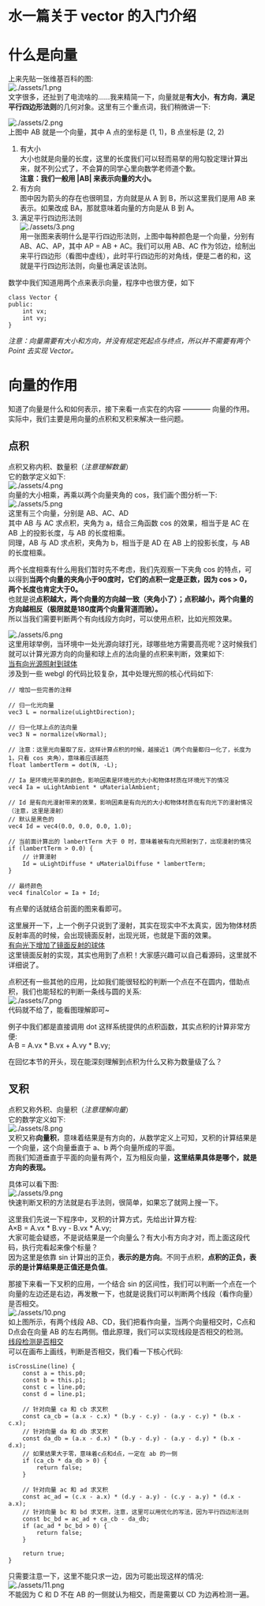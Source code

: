 # 水一篇关于 vector 的入门介绍

# 什么是向量
上来先贴一张维基百科的图:  
![./assets/1.png](./assets/1.png)  
文字很多，还扯到了电流啥的……我来精简一下，向量就是**有大小**，**有方向**，**满足平行四边形法则**的几何对象。这里有三个重点词，我们稍微讲一下:  

![./assets/2.png](./assets/2.png)  
上图中 AB 就是一个向量，其中 A 点的坐标是 (1, 1)，B 点坐标是 (2, 2)  
1. 有大小  
大小也就是向量的长度，这里的长度我们可以轻而易举的用勾股定理计算出来，就不列公式了，不会算的同学心里向数学老师道个歉。  
**注意：我们一般用 |AB| 来表示向量的大小。**  
2. 有方向  
图中因为箭头的存在也很明显，方向就是从 A 到 B，所以这里我们是用 AB 来表示。如果改成 BA，那就意味着向量的方向是从 B 到 A。  
3. 满足平行四边形法则  
![./assets/3.png](./assets/3.png)  
用一张图来表明什么是平行四边形法则，上图中每种颜色是一个向量，分别有 AB、AC、AP，其中 AP = AB + AC。我们可以用 AB、AC 作为邻边，绘制出来平行四边形（看图中虚线），此时平行四边形的对角线，便是二者的和，这就是平行四边形法则，向量也满足该法则。

数学中我们知道用两个点来表示向量，程序中也很方便，如下
```
class Vector {
public:
    int vx;
    int vy;
}
```
*注意：向量需要有大小和方向，并没有规定死起点与终点，所以并不需要有两个 Point 去实现 Vector。*

# 向量的作用
知道了向量是什么和如何表示，接下来看一点实在的内容 ———— 向量的作用。实际中，我们主要是用向量的点积和叉积来解决一些问题。

## 点积
点积又称内积、数量积（*注意理解数量*）  
它的数学定义如下:  
![./assets/4.png](./assets/4.png)  
向量的大小相乘，再乘以两个向量夹角的 cos，我们画个图分析一下:  
![./assets/5.png](./assets/5.png)  
这里有三个向量，分别是 AB、AC、AD  
其中 AB 与 AC 求点积，夹角为 a，结合三角函数 cos 的效果，相当于是 AC 在 AB 上的投影长度，与 AB 的长度相乘。  
同理，AB 与 AD 求点积，夹角为 b，相当于是 AD 在 AB 上的投影长度，与 AB 的长度相乘。  

两个长度相乘有什么用我们暂时先不考虑，我们先观察一下夹角 cos 的特点，可以得到**当两个向量的夹角小于90度时，它们的点积一定是正数，因为 cos > 0，两个长度也肯定大于0。**  
也就是说**点积越大，两个向量的方向越一致（夹角小了）；点积越小，两个向量的方向越相反（极限就是180度两个向量背道而驰）。**  
所以当我们需要判断两个有向线段方向时，可以使用点积，比如光照效果。

![./assets/6.png](./assets/6.png)  
这里用球举例，当环境中一处光源向球打光，球哪些地方需要高亮呢？这时候我们就可以计算光源方向的向量和球上点的法向量的点积来判断，效果如下:  
[当有向光源照射到球体](./demo/1.html)  
涉及到一些 webgl 的代码比较复杂，其中处理光照的核心代码如下:  
```
// 增加一些完善的注释

// 归一化光向量
vec3 L = normalize(uLightDirection);

// 归一化球上点的法向量
vec3 N = normalize(vNormal);

// 注意：这里光向量取了反，这样计算点积的时候，越接近1（两个向量都归一化了，长度为1，只看 cos 夹角），意味着应该越亮
float lambertTerm = dot(N, -L);

// Ia 是环境光带来的颜色，影响因素是环境光的大小和物体材质在环境光下的情况
vec4 Ia = uLightAmbient * uMaterialAmbient;

// Id 是有向光漫射带来的效果，影响因素是有向光的大小和物体材质在有向光下的漫射情况（注意，这里是漫射）
// 默认是黑色的
vec4 Id = vec4(0.0, 0.0, 0.0, 1.0);

// 当前面计算出的 lambertTerm 大于 0 时，意味着被有向光照射到了，出现漫射的情况
if (lambertTerm > 0.0) {
    // 计算漫射
    Id = uLightDiffuse * uMaterialDiffuse * lambertTerm;
}

// 最终颜色
vec4 finalColor = Ia + Id;
```
有点晕的话就结合前面的图来看即可。  

这里展开一下，上一个例子只说到了漫射，其实在现实中不太真实，因为物体材质反射率高的时候，会出现镜面反射，出现光斑，也就是下面的效果。  
[有向光下增加了镜面反射的球体](./demo/2.html)  
这里镜面反射的实现，其实也用到了点积！大家感兴趣可以自己看源码，这里就不详细说了。

点积还有一些其他的应用，比如我们能很轻松的判断一个点在不在圆内，借助点积，我们也能轻松的判断一条线与圆的关系:  
![./assets/7.png](./assets/7.png)  
代码就不给了，能看图理解即可~

例子中我们都是直接调用 dot 这样系统提供的点积函数，其实点积的计算非常方便:  
A·B = A.vx * B.vx + A.vy * B.vy;

在回忆本节的开头，现在能深刻理解到点积为什么又称为数量级了么？

## 叉积
点积又称外积、向量积（*注意理解向量*）  
它的数学定义如下:  
![./assets/8.png](./assets/8.png)  
叉积又称**向量积**，意味着结果是有方向的，从数学定义上可知，叉积的计算结果是一个向量，这个向量垂直于 a、b 两个向量所成的平面。  
而我们知道垂直于平面的向量有两个，互为相反向量，**这里结果具体是哪个，就是方向的表现。**

具体可以看下图:  
![./assets/9.png](./assets/9.png)  
快速判断叉积的方法就是右手法则，很简单，如果忘了就网上搜一下。  

这里我们先说一下程序中，叉积的计算方式，先给出计算方程:  
A×B = A.vx * B.vy - B.vx * A.vy;  
大家可能会疑惑，不是说结果是一个向量么？有大小有方向才对，而上面这段代码，执行完看起来像个标量？  
因为这里是依靠 sin 计算出的正负，**表示的是方向**。不同于点积，**点积的正负，表示的是计算结果是正值还是负值**。

那接下来看一下叉积的应用，一个结合 sin 的区间性，我们可以判断一个点在一个向量的左边还是右边，再发散一下，也就是说我们可以判断两个线段（看作向量）是否相交。  
![./assets/10.png](./assets/10.png)  
如上图所示，有两个线段 AB、CD，我们把看作向量，当两个向量相交时，C点和D点会在向量 AB 的左右两侧。借此原理，我们可以实现线段是否相交的检测。  
[线段检测是否相交](./demo/3.html)  
可以在画布上画线，判断是否相交，我们看一下核心代码:  
```
isCrossLine(line) {
    const a = this.p0;
    const b = this.p1;
    const c = line.p0;
    const d = line.p1;

    // 针对向量 ca 和 cb 求叉积
    const ca_cb = (a.x - c.x) * (b.y - c.y) - (a.y - c.y) * (b.x - c.x);
    // 针对向量 da 和 db 求叉积
    const da_db = (a.x - d.x) * (b.y - d.y) - (a.y - d.y) * (b.x - d.x);
    // 如果结果大于零，意味着c点和d点，一定在 ab 的一侧
    if (ca_cb * da_db > 0) {
        return false;
    }

    // 针对向量 ac 和 ad 求叉积
    const ac_ad = (c.x - a.x) * (d.y - a.y) - (c.y - a.y) * (d.x - a.x);
    // 针对向量 bc 和 bd 求叉积，注意，这里可以用优化的写法，因为平行四边形法则
    const bc_bd = ac_ad + ca_cb - da_db;
    if (ac_ad * bc_bd > 0) {
        return false;
    }

    return true;
}
```

只需要注意一下，这里不能只求一边，因为可能出现这样的情况:  
![./assets/11.png](./assets/11.png)  
不能因为 C 和 D 不在 AB 的一侧就认为相交，而是需要以 CD 为边再检测一遍。


